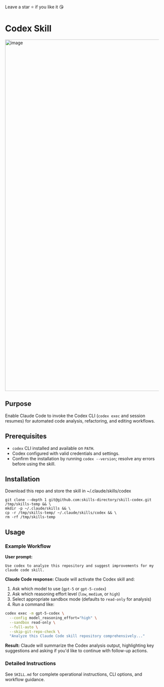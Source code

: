Leave a star ⭐ if you like it 😘

# Codex Skill

<img width="2288" height="1146" alt="image" src="https://github.com/user-attachments/assets/a39be9b9-f437-4bf2-b369-17e02007a2f0" />

## Purpose
Enable Claude Code to invoke the Codex CLI (`codex exec` and session resumes) for automated code analysis, refactoring, and editing workflows.

## Prerequisites
- `codex` CLI installed and available on `PATH`.
- Codex configured with valid credentials and settings.
- Confirm the installation by running `codex --version`; resolve any errors before using the skill.

## Installation

Download this repo and store the skill in ~/.claude/skills/codex

```
git clone --depth 1 git@github.com:skills-directory/skill-codex.git /tmp/skills-temp && \
mkdir -p ~/.claude/skills && \
cp -r /tmp/skills-temp/ ~/.claude/skills/codex && \
rm -rf /tmp/skills-temp
```

## Usage

### Example Workflow

**User prompt:**
```
Use codex to analyze this repository and suggest improvements for my claude code skill.
```

**Claude Code response:**
Claude will activate the Codex skill and:
1. Ask which model to use (`gpt-5` or `gpt-5-codex`)
2. Ask which reasoning effort level (`low`, `medium`, or `high`)
3. Select appropriate sandbox mode (defaults to `read-only` for analysis)
4. Run a command like:
```bash
codex exec -m gpt-5-codex \
  --config model_reasoning_effort="high" \
  --sandbox read-only \
  --full-auto \
  --skip-git-repo-check \
  "Analyze this Claude Code skill repository comprehensively..."
```

**Result:**
Claude will summarize the Codex analysis output, highlighting key suggestions and asking if you'd like to continue with follow-up actions.

### Detailed Instructions
See `SKILL.md` for complete operational instructions, CLI options, and workflow guidance.
